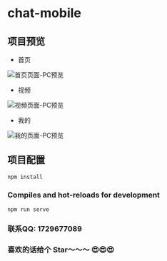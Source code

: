 # chat-mobile

## 项目预览

- 首页

![首页页面-PC预览](https://gaoyuanming-photo.oss-cn-beijing.aliyuncs.com/know/1.png)

- 视频

![视频页面-PC预览](https://gaoyuanming-photo.oss-cn-beijing.aliyuncs.com/know/2.png)

- 我的

![我的页面-PC预览](https://gaoyuanming-photo.oss-cn-beijing.aliyuncs.com/know/3.png)

## 项目配置
```
npm install
```

### Compiles and hot-reloads for development
```
npm run serve
```

### 联系QQ: 1729677089
### 喜欢的话给个 Star～～～ 😍😍😍
